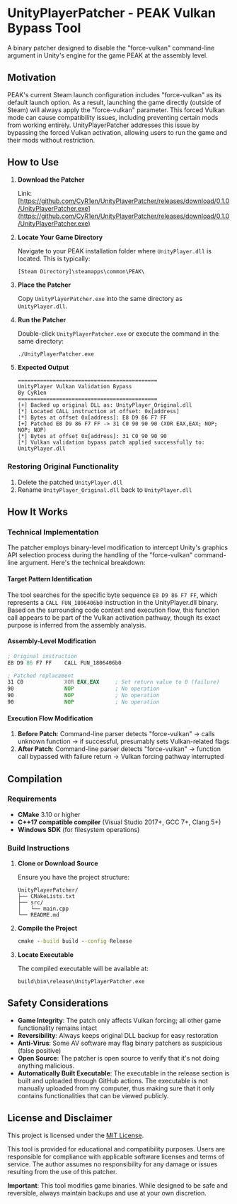 # UnityPlayerPatcher - PEAK Vulkan Bypass Tool

A binary patcher designed to disable the "force-vulkan" command-line argument in Unity's engine for the game PEAK  at the assembly level.

## Motivation

PEAK's current Steam launch configuration includes "force-vulkan" as its default launch option. As a result, launching the game directly (outside of Steam) will always apply the "force-vulkan" parameter. This forced Vulkan mode can cause compatibility issues, including preventing certain mods from working entirely. UnityPlayerPatcher addresses this issue by bypassing the forced Vulkan activation, allowing users to run the game and their mods without restriction.

## How to Use
1. **Download the Patcher**

   Link: [https://github.com/CyR1en/UnityPlayerPatcher/releases/download/0.1.0/UnityPlayerPatcher.exe](https://github.com/CyR1en/UnityPlayerPatcher/releases/download/0.1.0/UnityPlayerPatcher.exe)

2. **Locate Your Game Directory**

    Navigate to your PEAK installation folder where `UnityPlayer.dll` is located. This is typically:
    
    ```
    [Steam Directory]\steamapps\common\PEAK\
    ```

3. **Place the Patcher**

    Copy `UnityPlayerPatcher.exe` into the same directory as `UnityPlayer.dll`.
   
4. **Run the Patcher**
    
    Double-click `UnityPlayerPatcher.exe` or execute the command in the same directory:
    
    ```cmd
    ./UnityPlayerPatcher.exe
    ```

5. **Expected Output**

    ```
    ============================================
    UnityPlayer Vulkan Validation Bypass        
    By CyR1en                                   
    ============================================
    [+] Backed up original DLL as: UnityPlayer_Original.dll
    [*] Located CALL instruction at offset: 0x[address]
    [*] Bytes at offset 0x[address]: E8 D9 86 F7 FF
    [+] Patched E8 D9 86 F7 FF -> 31 C0 90 90 90 (XOR EAX,EAX; NOP; NOP; NOP)
    [*] Bytes at offset 0x[address]: 31 C0 90 90 90
    [*] Vulkan validation bypass patch applied successfully to: UnityPlayer.dll
    ```

### Restoring Original Functionality


1. Delete the patched `UnityPlayer.dll`
2. Rename `UnityPlayer_Original.dll` back to `UnityPlayer.dll`

## How It Works

### Technical Implementation

The patcher employs binary-level modification to intercept Unity's graphics API selection process during the handling of the "force-vulkan" command-line argument. Here's the technical breakdown:

#### Target Pattern Identification

The tool searches for the specific byte sequence `E8 D9 86 F7 FF`, which represents a `CALL FUN_1806406b0` instruction in the UnityPlayer.dll binary. Based on the surrounding code context and execution flow, this function call appears to be part of the Vulkan activation pathway, though its exact purpose is inferred from the assembly analysis.

#### Assembly-Level Modification

```asm
; Original instruction
E8 D9 86 F7 FF    CALL FUN_1806406b0

; Patched replacement  
31 C0             XOR EAX,EAX     ; Set return value to 0 (failure)
90                NOP             ; No operation
90                NOP             ; No operation  
90                NOP             ; No operation
```


#### Execution Flow Modification

1. **Before Patch**: Command-line parser detects "force-vulkan" → calls unknown function → if successful, presumably sets Vulkan-related flags
2. **After Patch**: Command-line parser detects "force-vulkan" → function call bypassed with failure return → Vulkan forcing pathway interrupted

## Compilation

### Requirements

- **CMake** 3.10 or higher
- **C++17 compatible compiler** (Visual Studio 2017+, GCC 7+, Clang 5+)
- **Windows SDK** (for filesystem operations)


### Build Instructions

1. **Clone or Download Source**

    Ensure you have the project structure:
    
    ```
    UnityPlayerPatcher/
    ├── CMakeLists.txt
    ├── src/
    │   └── main.cpp
    └── README.md
    ```

2. **Compile the Project**

    ```cmd
    cmake --build build --config Release
    ```

3. **Locate Executable**

    The compiled executable will be available at:
    
    ```
    build\bin\release\UnityPlayerPatcher.exe
    ```

## Safety Considerations

- **Game Integrity**: The patch only affects Vulkan forcing; all other game functionality remains intact
- **Reversibility**: Always keeps original DLL backup for easy restoration
- **Anti-Virus**: Some AV software may flag binary patchers as suspicious (false positive)
- **Open Source**: The patcher is open source to verify that it's not doing anything malicious.
- **Automatically Built Executable**: The executable in the release section is built and uploaded through GitHub actions. The executable is not manually uploaded from my computer, thus making sure that it only contains functionalities that can be viewed publicly.

## License and Disclaimer

This project is licensed under the [MIT License](./LICENSE).

This tool is provided for educational and compatibility purposes. Users are responsible for compliance with applicable software licenses and terms of service. The author assumes no responsibility for any damage or issues resulting from the use of this patcher.

**Important**: This tool modifies game binaries. While designed to be safe and reversible, always maintain backups and use at your own discretion.
